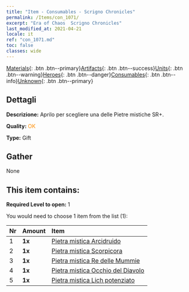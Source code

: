 ```yaml
---
title: "Item - Consumables - Scrigno Chronicles"
permalink: /Items/con_1071/
excerpt: "Era of Chaos  Scrigno Chronicles"
last_modified_at: 2021-04-21
locale: it
ref: "con_1071.md"
toc: false
classes: wide
---
```

 [Materials](/it/Items/){: .btn .btn--primary}[Artifacts](/it/Items/Artifacts/){: .btn .btn--success}[Units](/it/Items/Units/){: .btn .btn--warning}[Heroes](/it/Items/Heroes/){: .btn .btn--danger}[Consumables](/it/Items/Consumables/){: .btn .btn--info}[Unknown](/it/Items/Unknown/){: .btn .btn--primary}

## Dettagli
 **Descrizione:** Aprilo per scegliere una delle Pietre mistiche SR+.

 **Quality:** <span style="color: #FF8C00">OK</span>

 **Type:** Gift

## Gather

  None

## This item contains:

 **Required Level to open:** 1

 You would need to choose 1 item from the list (1):

  | Nr | Amount |     Item    |
  |:---|:-------|:------------|
  | 1 |  **1x** | [Pietra mistica Arcidruido](/it/Items/unt_296/) |  | 
  | 2 |  **1x** | [Pietra mistica Scorpicora](/it/Items/unt_333/) |  | 
  | 3 |  **1x** | [Pietra mistica Re delle Mummie](/it/Items/unt_304/) |  | 
  | 4 |  **1x** | [Pietra mistica Occhio del Diavolo](/it/Items/unt_330/) |  | 
  | 5 |  **1x** | [Pietra mistica Lich potenziato](/it/Items/unt_301/) |  | 

